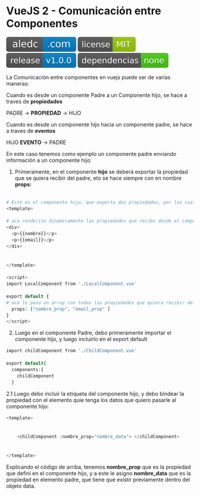 # VueJS 2 - Comunicación entre Componentes

[![aledc.com](https://github.com/aledc7/Scrum-Certification/blob/master/recursos/aledc.com.svg)](https://aledc.com)
[![License](https://github.com/aledc7/Scrum-Certification/blob/master/recursos/mit-license.svg)](https://aledc.com)
[![GitHub release](https://github.com/aledc7/Scrum-Certification/blob/master/recursos/release.svg)](https://aledc.com)
[![Dependencies](https://github.com/aledc7/Scrum-Certification/blob/master/recursos/dependencias-none.svg)](https://aledc.com)


La Comunicación entre componentes en vuejs puede ser de varias maneras:  


Cuando es desde un componente Padre a un Componente hijo, se hace a traves de __propiedades__  

PADRE -> __PROPIEDAD__ -> HIJO

Cuando es desde un componente hijo hacia un componente padre, se hace a traves de __eventos__ 

HIJO __EVENTO__ -> PADRE


En este caso tenemos como ejemplo un componente padre enviando información a un componente hijo:


1. Primeramente, en el componente __hijo__ se deberá exportar la propiedad que se quiera recibir del padre, eto se hace siempre con en nombre __props:__   


```php

# Este es el componente hijo, que exporta dos propiedades, por las cuales recibe la data del componente padre.
<template>

# aca renderizo dinamicamente las propiedades que recibo desde el componente padre.  
<div>
  <p>{{nombre}}</p>
  <p>{{email}}</p>  
</div>


</template>

<script>
import LocalComponent from './LocalComponent.vue'

export default {
# aca le paso un array con todas las propiedades que quiera recibir del componente padre.
  props: ["nombre_prop", "email_prop" ]
}
</script>


````


2. Luego en el componente Padre, debo primeramente importar el componente hijo, y luego incluirlo en el export default
```php
import childComponent from './ChildComponent.vue'

export default{
  components:{
    childComponent
  }    
````
2.1 Luego debo incluír la etiqueta del componente hijo, y debo bindear la propiedad con el elemento quie tenga los datos que quiero pasarle al componente hijo:
```php
<template>

    
    <childComponent :nombre_prop="nombre_data"> </childComponent>


</template>

````

Explicando el código de arriba, tenemos __nombre_prop__ que es la propiedad que definí en el componente hijo,  y a este le asigno __nombre_data__ que es la propiedad en elemento padre, que tiene que existir previamente dentro del objeto data.








